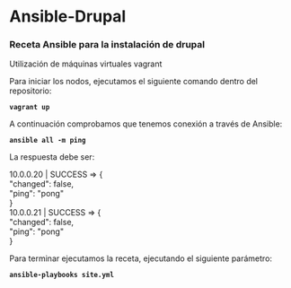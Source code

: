 <h1>Ansible-Drupal</h1>

<h3>Receta Ansible para la instalación de drupal</h3>

Utilización de máquinas virtuales vagrant

Para iniciar los nodos, ejecutamos el siguiente comando dentro del repositorio:

<strong>``vagrant up``</strong>

A continuación comprobamos que tenemos conexión a través de Ansible:

<strong>``ansible all -m ping``</strong>

La respuesta debe ser:

10.0.0.20 | SUCCESS => {<br>
    "changed": false, <br>
    "ping": "pong"<br>
}<br>
10.0.0.21 | SUCCESS => {<br>
    "changed": false, <br>
    "ping": "pong"<br>
}<br>


Para terminar ejecutamos la receta, ejecutando el siguiente parámetro:

<strong>``ansible-playbooks site.yml``</strong>
